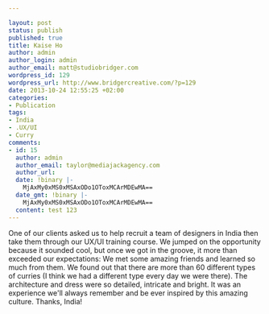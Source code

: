 ```yaml
---

layout: post
status: publish
published: true
title: Kaise Ho
author: admin
author_login: admin
author_email: matt@studiobridger.com
wordpress_id: 129
wordpress_url: http://www.bridgercreative.com/?p=129
date: 2013-10-24 12:55:25 +02:00
categories:
- Publication
tags:
- India
- .UX/UI
- Curry
comments:
- id: 15
  author: admin
  author_email: taylor@mediajackagency.com
  author_url:
  date: !binary |-
    MjAxMy0xMS0xMSAxODo1OToxMCArMDEwMA==
  date_gmt: !binary |-
    MjAxMy0xMS0xMSAxODo1OToxMCArMDEwMA==
  content: test 123
---
```


One of our clients asked us to help recruit a team of designers in India then take them through our UX/UI training course. We jumped on the opportunity because it sounded cool, but once we got in the groove, it more than exceeded our expectations: We met some amazing friends and learned so much from them. We found out that there are more than 60 different types of curries (I think we had a different type every day we were there). The architecture and dress were so detailed, intricate and bright. It was an experience we'll always remember and be ever inspired by this amazing culture. Thanks, India!
